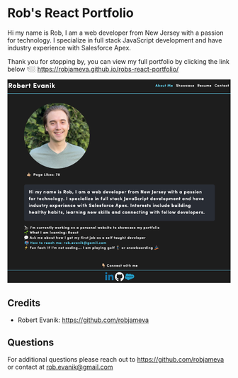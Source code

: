 # Rob's React Portfolio

Hi my name is Rob, I am a web developer from New Jersey with a passion for technology. I specialize in full stack JavaScript development and have industry experience with Salesforce Apex. 

Thank you for stopping by, you can view my full portfolio by clicking the link below 👇🏼
https://robjameva.github.io/robs-react-portfolio/

![home page screenshot](src/assets/images/screen-shot.png?raw=true)


## Credits

* Robert Evanik: https://github.com/robjameva

## Questions

For additional questions please reach out to  https://github.com/robjameva or contact at rob.evanik@gmail.com